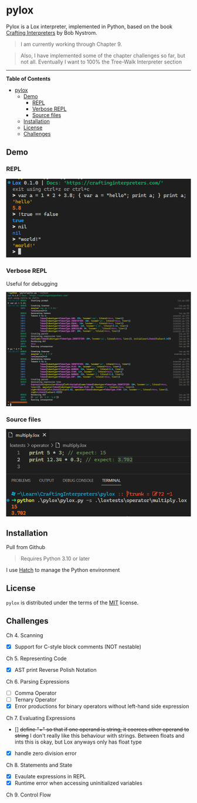 # pylox

<!-- [![PyPI - Version](https://img.shields.io/pypi/v/pylox.svg)](https://pypi.org/project/pylox)
[![PyPI - Python Version](https://img.shields.io/pypi/pyversions/pylox.svg)](https://pypi.org/project/pylox) -->

Pylox is a Lox interpreter, implemented in Python, based on the book [Crafting Interpreters](https://craftinginterpreters.com/)
by Bob Nystrom.

> I am currently working through Chapter 9.

> Also, I have implemented some of the chapter challenges so far, but not all. Eventually I want to 100% the Tree-Walk Interpreter section

-----

**Table of Contents**

- [pylox](#pylox)
  - [Demo](#demo)
    - [REPL](#repl)
    - [Verbose REPL](#verbose-repl)
    - [Source files](#source-files)
  - [Installation](#installation)
  - [License](#license)
  - [Challenges](#challenges)

## Demo

### REPL

![pylox demo](./pylox-demo.png)

### Verbose REPL

Useful for debugging

![pylox demo verbose](./pylox-demo-verbose.png)

### Source files

![pylox demo src](./pylox-demo-src.png)

## Installation

Pull from Github

> Requires Python 3.10 or later

I use [Hatch](https://hatch.pypa.io/latest/) to manage the Python environment


## License

`pylox` is distributed under the terms of the [MIT](https://spdx.org/licenses/MIT.html) license.

## Challenges

Ch 4. Scanning

- [X] Support for C-style block comments (NOT nestable)

Ch 5. Representing Code

- [X] AST print Reverse Polish Notation

Ch 6. Parsing Expressions

- [ ] Comma Operator
- [ ] Ternary Operator
- [X] Error productions for binary operators without left-hand side expression

Ch 7. Evaluating Expressions

- [] ~~define "+" so that if one operand is string, it coerces other operand to string~~ I don't really like this behaviour with strings. Between floats and ints this is okay, but Lox anyways only has float type
- [X] handle zero division error

Ch 8. Statements and State

- [X] Evaulate expressions in REPL
- [X] Runtime error when accessing uninitialized variables

Ch 9. Control Flow